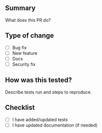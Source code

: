 ## Summary

What does this PR do?

## Type of change
- [ ] Bug fix
- [ ] New feature
- [ ] Docs
- [ ] Security fix

## How was this tested?
Describe tests run and steps to reproduce.

## Checklist
- [ ] I have added/updated tests
- [ ] I have updated documentation (if needed)

